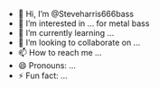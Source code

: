- 👋 Hi, I’m @Steveharris666bass
- 👀 I’m interested in ... for metal bass
- 🌱 I’m currently learning ...
- 💞️ I’m looking to collaborate on ...
- 📫 How to reach me ...
- 😄 Pronouns: ...
- ⚡ Fun fact: ...

<!---
Steveharris666bass/Steveharris666bass is a ✨ special ✨ repository because its `README.md` (this file) appears on your GitHub profile.
You can click the Preview link to take a look at your changes.
--->
